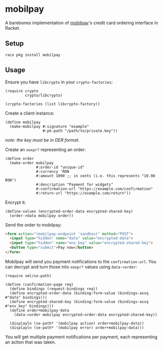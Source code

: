 # mobilpay

A barebones implementation of [mobilpay]'s credit card ordering
interface in Racket.

## Setup

    raco pkg install mobilpay

## Usage

Ensure you have `libcrypto` in your `crypto-factories`:

```racket
(require crypto
         crypto/libcrypto)

(crypto-factories (list libcrypto-factory))
```

Create a client instance:

```racket
(define mobilpay
  (make-mobilpay #:signature "example"
                 #:pk-path "/path/to/private.key"))
```

*note: the key must be in DER format.*

Create an `xexpr?` representing an order:

```racket
(define order
  (make-order mobilpay
              #:order-id "unique-id"
              #:currency 'RON
              #:amount 1090 ;; in cents (i.e. this represents "10.90 RON")
              #:description "Payment for widgets"
              #:confirmation-url "https://example.com/confirmation"
              #:return-url "https://example.com/return"))
```

Encrypt it:

```racket
(define-values (encrypted-order-data encrypted-shared-key)
  (order->data mobilpay order))
```

Send the order to mobilpay:

```html
<form action="(mobilpay-endpoint 'sandbox)" method="POST">
  <input type="hidden" name="data" value="encrypted-data">
  <input type="hidden" name="env_key" value="encrypted-shared-key">
  <button type="submit">Pay now</button>
</form>
```

Mobilpay will send you payment notifications to the
`confirmation-url`.  You can decrypt and turn those into `xexpr?`
values using `data->order`:

```racket
(require xml/se-path)

(define (confirmation-page req)
  (define bindings (request-bindings req))
  (define encrypted-order-data (binding:form-value (bindings-assq #"data" bindings)))
  (define encrypted-shared-key (binding:form-value (bindings-assq #"env_key" bindings)))
  (define order+mobilpay-data
    (data->order mobilpay encrypted-order-data encrypted-shared-key))

  (displayln (se-path* '(mobilpay action) order+mobilpay-data))
  (displayln (se-path* '(mobilpay error) order+mobilpay-data)))
```

You will get multiple payment notifications per payment, each
representing an action that was taken.


[mobilpay]: https://www.mobilpay.ro/public/
